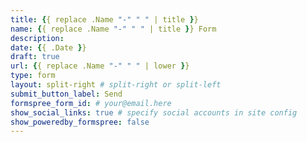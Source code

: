 ```yaml
---
title: {{ replace .Name "-" " " | title }}
name: {{ replace .Name "-" " " | title }} Form
description:
date: {{ .Date }}
draft: true
url: {{ replace .Name "-" " " | lower }}
type: form
layout: split-right # split-right or split-left
submit_button_label: Send
formspree_form_id: # your@email.here
show_social_links: true # specify social accounts in site config
show_poweredby_formspree: false
---
```

